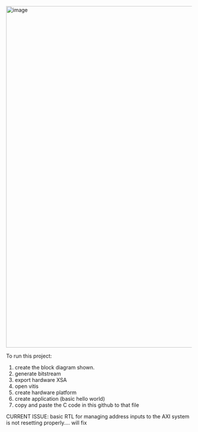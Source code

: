 <img width="926" alt="image" src="https://github.com/user-attachments/assets/f6938fb8-d6ec-4e02-b558-1292c398bc2e">


To run this project:
1. create the block diagram shown.
2. generate bitstream
3. export hardware XSA
4. open vitis
5. create hardware platform
6. create application (basic hello world)
7. copy and paste the C code in this github to that file

CURRENT ISSUE: basic RTL for managing address inputs to the AXI system is not resetting properly.... will fix
